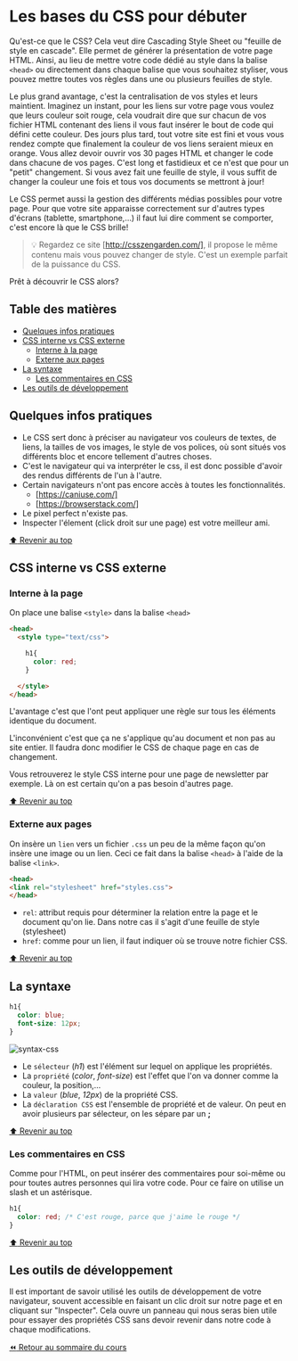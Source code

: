 <!-- omit in toc -->
# Les bases du CSS pour débuter

Qu'est-ce que le CSS? Cela veut dire Cascading Style Sheet ou "feuille de style en cascade". Elle permet de générer la présentation de votre page HTML. Ainsi, au lieu de mettre votre code dédié au style dans la balise `<head>` ou directement dans chaque balise que vous souhaitez styliser, vous pouvez mettre toutes vos règles dans une ou plusieurs feuilles de style.

Le plus grand avantage, c'est la centralisation de vos styles et leurs maintient. Imaginez un instant, pour les liens sur votre page vous voulez que leurs couleur soit rouge, cela voudrait dire que sur chacun de vos fichier HTML contenant des liens il vous faut insérer le bout de code qui défini cette couleur. Des jours plus tard, tout votre site est fini et vous vous rendez compte que finalement la couleur de vos liens seraient mieux en orange. Vous allez devoir ouvrir vos 30 pages HTML et changer le code dans chacune de vos pages. C'est long et fastidieux et ce n'est que pour un "petit" changement. Si vous avez fait une feuille de style, il vous suffit de changer la couleur une fois et tous vos documents se mettront à jour!

Le CSS permet aussi la gestion des différents médias possibles pour votre page. Pour que votre site apparaisse correctement sur d'autres types d'écrans (tablette, smartphone,...) il faut lui dire comment se comporter, c'est encore là que le CSS brille!

> :bulb: Regardez ce site [http://csszengarden.com/], il propose le même contenu mais vous pouvez changer de style. C'est un exemple parfait de la puissance du CSS.

Prêt à découvrir le CSS alors?

<!-- omit in toc -->
## Table des matières

- [Quelques infos pratiques](#quelques-infos-pratiques)
- [CSS interne vs CSS externe](#css-interne-vs-css-externe)
  - [Interne à la page](#interne-à-la-page)
  - [Externe aux pages](#externe-aux-pages)
- [La syntaxe](#la-syntaxe)
  - [Les commentaires en CSS](#les-commentaires-en-css)
- [Les outils de développement](#les-outils-de-développement)

## Quelques infos pratiques

- Le CSS sert donc à préciser au navigateur vos couleurs de textes, de liens, la tailles de vos images, le style de vos polices, où sont situés vos différents bloc et encore tellement d'autres choses.
- C'est le navigateur qui va interpréter le css, il est donc possible d'avoir des rendus différents de l'un à l'autre.
- Certain navigateurs n'ont pas encore accès à toutes les fonctionnalités.
  - [https://caniuse.com/]
  - [https://browserstack.com/]
- Le pixel perfect n'existe pas.
- Inspecter l'élement (click droit sur une page) est votre meilleur ami.

[:arrow_up: Revenir au top](#table-des-matières)

## CSS interne vs CSS externe

### Interne à la page

On place une balise `<style>` dans la balise `<head>`

```html
<head>
  <style type="text/css">

    h1{
      color: red;
    }

  </style>
</head>
```

L'avantage c'est que l'ont peut appliquer une règle sur tous les  éléments identique du document.

L'inconvénient c'est que ça ne s'applique qu'au document et non pas au site entier. Il faudra donc modifier le CSS de chaque page en cas de changement.

Vous retrouverez le style CSS interne pour une page de newsletter par exemple. Là on est certain qu'on a pas besoin d'autres page.

[:arrow_up: Revenir au top](#table-des-matières)

### Externe aux pages

On insère un `lien` vers un fichier `.css` un peu de la même façon qu'on insère une image ou un lien. Ceci ce fait dans la balise `<head>` à l'aide de la balise `<link>`.

```html
<head>
<link rel="stylesheet" href="styles.css">
</head>
```

- `rel`: attribut requis pour déterminer la relation entre la page et le document qu'on lie. Dans notre cas il s'agit d'une feuille de style (stylesheet)
- `href`: comme pour un lien, il faut indiquer où se trouve notre fichier CSS.

[:arrow_up: Revenir au top](#table-des-matières)

## La syntaxe

```css
h1{
  color: blue;
  font-size: 12px;
}
```

![syntax-css](https://www.w3schools.com/css/img_selector.gif)

- Le `sélecteur` (*h1*) est l'élément sur lequel on applique les propriétés.
- La `propriété` (*color*, *font-size*) est l'effet que l'on va donner comme la couleur, la position,...
- La `valeur` (*blue*, *12px*) de la propriété CSS.
- La `déclaration CSS` est l'ensemble de propriété et de valeur. On peut en avoir plusieurs par sélecteur, on les sépare par un **;**

[:arrow_up: Revenir au top](#table-des-matières)

### Les commentaires en CSS

Comme pour l'HTML, on peut insérer des commentaires pour soi-même ou pour toutes autres personnes qui lira votre code. Pour ce faire on utilise un slash et un astérisque.

```css
h1{
  color: red; /* C'est rouge, parce que j'aime le rouge */
}
```

[:arrow_up: Revenir au top](#table-des-matières)

## Les outils de développement

Il est important de savoir utilisé les outils de développement de votre navigateur, souvent accessible en faisant un clic droit sur notre page et en cliquant sur "Inspecter". Cela ouvre un panneau qui nous seras bien utile pour essayer des propriétés CSS sans devoir revenir dans notre code à chaque modifications.

[:rewind: Retour au sommaire du cours](./README.md#table-des-matières)

